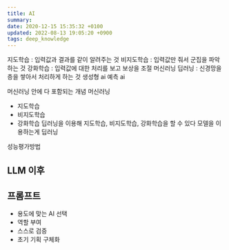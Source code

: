 ```yaml
---
title: AI
summary:
date: 2020-12-15 15:35:32 +0100
updated: 2022-08-13 19:05:20 +0900
tags: deep_knowledge
---
```


지도학습 : 입력값과 결과를 같이 알려주는 것
비지도학습 : 입력값만 줘서 군집을 파악하는 것
강화학습 : 입력값에 대한 처리를 보고 보상을 조절
머신러닝
딥러닝 : 신경망을 층을 쌓아서 처리하게 하는 것
생성형 ai
예측 ai

머신러닝 안에 다 포함되는 개념
머신러닝

- 지도학습
- 비지도학습
- 강화학습
  딥러닝을 이용해 지도학습, 비지도학습, 강화학습을 할 수 있다
  모델을 이용하는게 딥러닝

성능평가방법

## LLM 이후

## 프롬프트

- 용도에 맞는 AI 선택
- 역할 부여
- 스스로 검증
- 초기 기획 구체화
